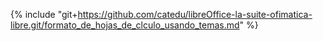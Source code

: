 {% include "git+https://github.com/catedu/libreOffice-la-suite-ofimatica-libre.git/formato_de_hojas_de_clculo_usando_temas.md" %}